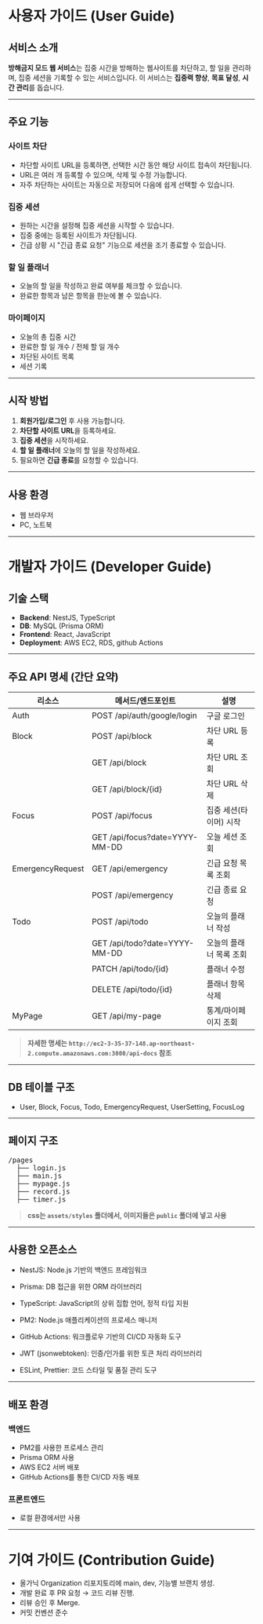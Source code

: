 # 사용자 가이드 (User Guide)

## 서비스 소개

**방해금지 모드 웹 서비스**는 집중 시간을 방해하는 웹사이트를 차단하고, 할 일을 관리하며, 집중 세션을 기록할 수 있는 서비스입니다.
이 서비스는 **집중력 향상**, **목표 달성**, **시간 관리**를 돕습니다.

---

## 주요 기능

### 사이트 차단

* 차단할 사이트 URL을 등록하면, 선택한 시간 동안 해당 사이트 접속이 차단됩니다.
* URL은 여러 개 등록할 수 있으며, 삭제 및 수정 가능합니다.
* 자주 차단하는 사이트는 자동으로 저장되어 다음에 쉽게 선택할 수 있습니다.

### 집중 세션

* 원하는 시간을 설정해 집중 세션을 시작할 수 있습니다.
* 집중 중에는 등록된 사이트가 차단됩니다.
* 긴급 상황 시 "긴급 종료 요청" 기능으로 세션을 조기 종료할 수 있습니다.

### 할 일 플래너

* 오늘의 할 일을 작성하고 완료 여부를 체크할 수 있습니다.
* 완료한 항목과 남은 항목을 한눈에 볼 수 있습니다.

### 마이페이지

* 오늘의 총 집중 시간
* 완료한 할 일 개수 / 전체 할 일 개수
* 차단된 사이트 목록
* 세션 기록

---

## 시작 방법

1. **회원가입/로그인** 후 사용 가능합니다.
2. **차단할 사이트 URL**을 등록하세요.
3. **집중 세션**을 시작하세요.
4. **할 일 플래너**에 오늘의 할 일을 작성하세요.
5. 필요하면 **긴급 종료**를 요청할 수 있습니다.

---

## 사용 환경

* 웹 브라우저
* PC, 노트북

---

# 개발자 가이드 (Developer Guide)

## 기술 스택

* **Backend**: NestJS, TypeScript
* **DB**: MySQL (Prisma ORM)
* **Frontend**: React, JavaScript
* **Deployment**: AWS EC2, RDS, github Actions

---

## 주요 API 명세 (간단 요약)

| 리소스              | 메서드/엔드포인트                          | 설명          |
| ---------------- | ---------------------------------- | ----------- |
| Auth             | POST /api/auth/google/login        | 구글 로그인       |
| Block            | POST /api/block                    | 차단 URL 등록   |
|                  | GET /api/block                     | 차단 URL 조회   |
|                  | GET /api/block/{id}                | 차단 URL 삭제  |
| Focus            | POST /api/focus                    | 집중 세션(타이머) 시작    |
|                  | GET /api/focus?date=YYYY-MM-DD     | 오늘 세션 조회      |
| EmergencyRequest | GET /api/emergency                 | 긴급 요청 목록 조회    |
|                  | POST /api/emergency                | 긴급 종료 요청    |
| Todo             | POST /api/todo                     | 오늘의 플래너 작성      |
|                  | GET /api/todo?date=YYYY-MM-DD      | 오늘의 플래너 목록 조회      |
|                  | PATCH /api/todo/{id}               | 플래너 수정      |
|                  | DELETE /api/todo/{id}              | 플래너 항목 삭제      |
| MyPage           | GET /api/my-page                   | 통계/마이페이지 조회 |

> **자세한 명세는 `http://ec2-3-35-37-148.ap-northeast-2.compute.amazonaws.com:3000/api-docs` 참조**

---

## DB 테이블 구조

* User, Block, Focus, Todo, EmergencyRequest, UserSetting, FocusLog

---

## 페이지 구조
<pre>
/pages
  ├── login.js
  ├── main.js
  ├── mypage.js
  ├── record.js
  ├── timer.js </pre>

> **css는 `assets/styles` 폴더에서, 이미지들은 `public` 폴더에 넣고 사용**

---

## 사용한 오픈소스

- NestJS: Node.js 기반의 백엔드 프레임워크

- Prisma: DB 접근을 위한 ORM 라이브러리

- TypeScript: JavaScript의 상위 집합 언어, 정적 타입 지원

- PM2: Node.js 애플리케이션의 프로세스 매니저

- GitHub Actions: 워크플로우 기반의 CI/CD 자동화 도구

- JWT (jsonwebtoken): 인증/인가를 위한 토큰 처리 라이브러리

- ESLint, Prettier: 코드 스타일 및 품질 관리 도구

---

## 배포 환경

### 백엔드
- PM2를 사용한 프로세스 관리
- Prisma ORM 사용
- AWS EC2 서버 배포
- GitHub Actions를 통한 CI/CD 자동 배포

### 프론트엔드
- 로컬 환경에서만 사용

---

# 기여 가이드 (Contribution Guide)

- 올가닉 Organization 리포지토리에 main, dev, 기능별 브랜치 생성.
- 개발 완료 후 PR 요청 → 코드 리뷰 진행.
- 리뷰 승인 후 Merge.
- 커밋 컨벤션 준수


